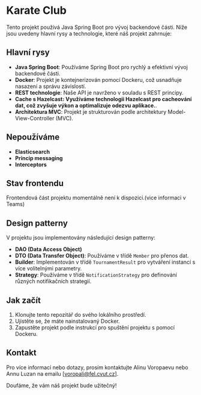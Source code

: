 # Karate Club 

Tento projekt používá Java Spring Boot pro vývoj backendové části. Níže jsou uvedeny hlavní rysy a technologie, které náš projekt zahrnuje:

## Hlavní rysy

- **Java Spring Boot**: Používáme Spring Boot pro rychlý a efektivní vývoj backendové části.
- **Docker**: Projekt je kontejnerizován pomocí Dockeru, což usnadňuje nasazení a správu závislostí.
- **REST technologie**: Naše API je navrženo v souladu s REST principy.
- **Cache s Hazelcast: Využíváme technologii Hazelcast pro cacheování dat, což zvyšuje výkon a optimalizuje odezvu aplikace.**.
- **Architektura MVC**: Projekt je strukturován podle architektury Model-View-Controller (MVC).

## Nepoužíváme

- **Elasticsearch**
- **Princip messaging**
- **Interceptors**

## Stav frontendu

Frontendová část projektu momentálně není k dispozici.(vice informaci v Teams)

## Design patterny

V projektu jsou implementovány následující design patterny:

- **DAO (Data Access Object)**
- **DTO (Data Transfer Object)**: Používáme v třídě `Member` pro přenos dat.
- **Builder**: Implementován v třídě `TournamentResult` pro vytváření instancí s více volitelnými parametry.
- **Strategy**: Používáme v třídě `NotificationStrategy` pro definování různých notifikačních strategií.

## Jak začít

1. Klonujte tento repozitář do svého lokálního prostředí.
2. Ujistěte se, že máte nainstalovaný Docker.
3. Zapustěte projekt podle instrukcí pro spuštění projektu s pomocí Dockeru.

## Kontakt

Pro více informací nebo dotazy, prosím kontaktujte Alinu Voropaevu nebo Annu Luzan na emailu [voropali@fel.cvut.cz].

Doufáme, že vám náš projekt bude užitečný!
